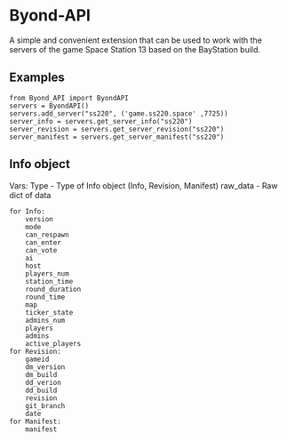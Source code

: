 # Byond-API
A simple and convenient extension that can be used to work with the servers of the game Space Station 13 based on the BayStation build.

## Examples
```
from Byond_API import ByondAPI
servers = ByondAPI()
servers.add_server("ss220", ('game.ss220.space' ,7725))
server_info = servers.get_server_info("ss220")
server_revision = servers.get_server_revision("ss220")
server_manifest = servers.get_server_manifest("ss220")
```

## Info object
Vars:
    Type - Type of Info object (Info, Revision, Manifest)
    raw_data - Raw dict of data

    for Info:
        version
        mode
        can_respawn 
        can_enter
        can_vote
        ai
        host
        players_num
        station_time
        round_duration
        round_time
        map
        ticker_state
        admins_num
        players	
        admins
        active_players
    for Revision:
        gameid
        dm_version
        dm_build
        dd_verion 
        dd_build
        revision
        git_branch
        date
    for Manifest:
        manifest